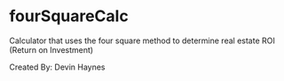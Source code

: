 # fourSquareCalc
Calculator that uses the four square method to determine real estate ROI (Return on Investment)

Created By: Devin Haynes
